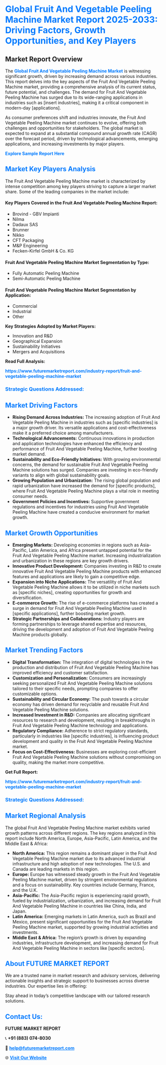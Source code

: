 <h1 style="color: #007BFF;">Global Fruit And Vegetable Peeling Machine Market Report 2025-2033: Driving Factors, Growth Opportunities, and Key Players</h1>

<section id="overview">
<h2>Market Report Overview</h2>
<p>The <a href="https://www.futuremarketreport.com/industry-report/fruit-and-vegetable-peeling-machine-market" style="color: #007BFF; text-decoration: none;"><strong>Global Fruit And Vegetable Peeling Machine Market</strong></a> is witnessing significant growth, driven by increasing demand across various industries. This report delves into the key aspects of the Fruit And Vegetable Peeling Machine market, providing a comprehensive analysis of its current status, future potential, and challenges. The demand for Fruit And Vegetable Peeling Machine has surged due to its wide-ranging applications in industries such as [insert industries], making it a critical component in modern-day [applications].</p>
<p>As consumer preferences shift and industries innovate, the Fruit And Vegetable Peeling Machine market continues to evolve, offering both challenges and opportunities for stakeholders. The global market is expected to expand at a substantial compound annual growth rate (CAGR) over the forecast period, driven by technological advancements, emerging applications, and increasing investments by major players.</p>
</section>

<section id="overview">
<p><a href="https://www.futuremarketreport.com/request-sample/reportId=75565" style="color: #007BFF; text-decoration: none;"><strong>Explore Sample Report Here</strong></a></p>
</section>

<section id="key-players">
<h2 style="color: #007BFF;">Market Key Players Analysis</h2>
<p>The Fruit And Vegetable Peeling Machine market is characterized by intense competition among key players striving to capture a larger market share. Some of the leading companies in the market include:</p>
<h4>Key Players Covered in the Fruit And Vegetable Peeling Machine Report:</h4>
<ul><li>Brovind - GBV Impianti</li><li>Nilma</li><li>Dadaux SAS</li><li>Brunner</li><li>Nikko</li><li>CFT Packaging</li><li>M&amp;P Engineering</li><li>Fecken-Kirfel GmbH &amp; Co. KG</li></ul>
<h4>Fruit And Vegetable Peeling Machine Market Segmentation by Type:</h4>
<ul><li>Fully Automatic Peeling Machine</li><li>Semi-Automatic Peeling Machine</li></ul>

<h4>Fruit And Vegetable Peeling Machine Market Segmentation by Application:</h4>
<ul><li>Commercial</li><li>Industrial</li><li>Other</li></ul>
<p><strong>Key Strategies Adopted by Market Players:</strong></p>
<ul>
<li>Innovation and R&D</li>
<li>Geographical Expansion</li>
<li>Sustainability Initiatives</li>
<li>Mergers and Acquisitions</li>
</ul>
</section>

<section>
<p><strong>Read Full Analysis: </strong></p><a href="https://www.futuremarketreport.com/industry-report/fruit-and-vegetable-peeling-machine-market" style="color: #007BFF; text-decoration: none;"><strong>https://www.futuremarketreport.com/industry-report/fruit-and-vegetable-peeling-machine-market</strong></a>
<h3 style="color: #007BFF;">Strategic Questions Addressed:</h3>
</section>

<section id="driving-factors">
<h2 style="color: #007BFF;">Market Driving Factors</h2>
<ul>
<li><strong>Rising Demand Across Industries:</strong> The increasing adoption of Fruit And Vegetable Peeling Machine in industries such as [specific industries] is a major growth driver. Its versatile applications and cost-effectiveness make it a preferred choice among manufacturers.</li>
<li><strong>Technological Advancements:</strong> Continuous innovations in production and application technologies have enhanced the efficiency and performance of Fruit And Vegetable Peeling Machine, further boosting market demand.</li>
<li><strong>Sustainability and Eco-Friendly Initiatives:</strong> With growing environmental concerns, the demand for sustainable Fruit And Vegetable Peeling Machine solutions has surged. Companies are investing in eco-friendly variants to align with global sustainability goals.</li>
<li><strong>Growing Population and Urbanization:</strong> The rising global population and rapid urbanization have increased the demand for [specific products], where Fruit And Vegetable Peeling Machine plays a vital role in meeting consumer needs.</li>
<li><strong>Government Policies and Incentives:</strong> Supportive government regulations and incentives for industries using Fruit And Vegetable Peeling Machine have created a conducive environment for market growth.</li>
</ul>
</section>

<section id="growth-opportunities">
<h2 style="color: #007BFF;">Market Growth Opportunities</h2>
<ul>
<li><strong>Emerging Markets:</strong> Developing economies in regions such as Asia-Pacific, Latin America, and Africa present untapped potential for the Fruit And Vegetable Peeling Machine market. Increasing industrialization and urbanization in these regions are key growth drivers.</li>
<li><strong>Innovative Product Development:</strong> Companies investing in R&D to create innovative Fruit And Vegetable Peeling Machine products with enhanced features and applications are likely to gain a competitive edge.</li>
<li><strong>Expansion into Niche Applications:</strong> The versatility of Fruit And Vegetable Peeling Machine allows it to be utilized in niche markets such as [specific niches], creating opportunities for growth and diversification.</li>
<li><strong>E-commerce Growth:</strong> The rise of e-commerce platforms has created a surge in demand for Fruit And Vegetable Peeling Machine used in [specific applications], further boosting market growth.</li>
<li><strong>Strategic Partnerships and Collaborations:</strong> Industry players are forming partnerships to leverage shared expertise and resources, driving the development and adoption of Fruit And Vegetable Peeling Machine products globally.</li>
</ul>
</section>

<section id="trending-factors">
<h2 style="color: #007BFF;">Market Trending Factors</h2>
<ul>
<li><strong>Digital Transformation:</strong> The integration of digital technologies in the production and distribution of Fruit And Vegetable Peeling Machine has improved efficiency and customer satisfaction.</li>
<li><strong>Customization and Personalization:</strong> Consumers are increasingly seeking personalized Fruit And Vegetable Peeling Machine solutions tailored to their specific needs, prompting companies to offer customizable options.</li>
<li><strong>Sustainability and Circular Economy:</strong> The push towards a circular economy has driven demand for recyclable and reusable Fruit And Vegetable Peeling Machine solutions.</li>
<li><strong>Increased Investment in R&D:</strong> Companies are allocating significant resources to research and development, resulting in breakthroughs in Fruit And Vegetable Peeling Machine technology and applications.</li>
<li><strong>Regulatory Compliance:</strong> Adherence to strict regulatory standards, particularly in industries like [specific industries], is influencing product development and quality in the Fruit And Vegetable Peeling Machine market.</li>
<li><strong>Focus on Cost-Effectiveness:</strong> Businesses are exploring cost-efficient Fruit And Vegetable Peeling Machine solutions without compromising on quality, making the market more competitive.</li>
</ul>
</section>

<section>
<p><strong>Get Full Report: </strong></p><a href="https://www.futuremarketreport.com/industry-report/fruit-and-vegetable-peeling-machine-market" style="color: #007BFF; text-decoration: none;"><strong>https://www.futuremarketreport.com/industry-report/fruit-and-vegetable-peeling-machine-market</strong></a>
<h3 style="color: #007BFF;">Strategic Questions Addressed:</h3>
</section>


<section id="regional-analysis">
<h2 style="color: #007BFF;">Market Regional Analysis</h2>
<p>The global Fruit And Vegetable Peeling Machine market exhibits varied growth patterns across different regions. The key regions analyzed in this report include North America, Europe, Asia-Pacific, Latin America, and the Middle East & Africa:</p>
<ul>
<li><strong>North America:</strong> This region remains a dominant player in the Fruit And Vegetable Peeling Machine market due to its advanced industrial infrastructure and high adoption of new technologies. The U.S. and Canada are leading markets in this region.</li>
<li><strong>Europe:</strong> Europe has witnessed steady growth in the Fruit And Vegetable Peeling Machine market, driven by stringent environmental regulations and a focus on sustainability. Key countries include Germany, France, and the U.K.</li>
<li><strong>Asia-Pacific:</strong> The Asia-Pacific region is experiencing rapid growth, fueled by industrialization, urbanization, and increasing demand for Fruit And Vegetable Peeling Machine in countries like China, India, and Japan.</li>
<li><strong>Latin America:</strong> Emerging markets in Latin America, such as Brazil and Mexico, present significant opportunities for the Fruit And Vegetable Peeling Machine market, supported by growing industrial activities and investments.</li>
<li><strong>Middle East & Africa:</strong> The region’s growth is driven by expanding industries, infrastructure development, and increasing demand for Fruit And Vegetable Peeling Machine in sectors like [specific sectors].</li>
</ul>
</section>

<footer>
<h2 style="color: #007BFF;">About FUTURE MARKET REPORT</h2>
<p>We are a trusted name in market research and advisory services, delivering actionable insights and strategic support to businesses across diverse industries. Our expertise lies in offering:</p>

<p>Stay ahead in today’s competitive landscape with our tailored research solutions.</p>

<h2 style="color: #007BFF;">Contact Us:</h2>
<p><strong>FUTURE MARKET REPORT</strong></p>
<p>📞 <strong>+91 (883) 074-8030</strong></p>
<p>📧 <strong><a href="mailto:help@futuremarketreport.com" style="color: #007BFF;">help@futuremarketreport.com</a></strong></p>
<p>🌐 <strong><a href="https://www.futuremarketreport.com/" style="color: #007BFF;">Visit Our Website</a></strong></p>
</footer>